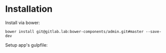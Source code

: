 # Installation
Install via bower: 

    bower install git@gitlab.lab:bower-components/admin.git#master --save-dev

Setup app's gulpfile: